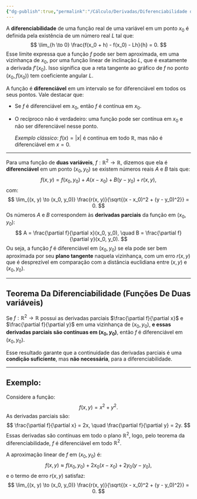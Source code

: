 ```yaml
---
{"dg-publish":true,"permalink":"/Cálculo/Derivadas/Diferenciabilidade de uma  Função/","dgPassFrontmatter":true,"created":"2025-04-30T08:19:10.233-03:00"}
---
```



A **diferenciabilidade** de uma função real de uma variável em um ponto $x_0$ é definida pela existência de um número real $L$ tal que:
$$
\lim_{h \to 0} \frac{f(x_0 + h) - f(x_0) - Lh}{h} = 0.
$$
Esse limite expressa que a função $f$ pode ser bem aproximada, em uma vizinhança de $x_0$, por uma função linear de inclinação $L$, que é exatamente a derivada $f’(x_0)$. Isso significa que a reta tangente ao gráfico de $f$ no ponto $(x_0, f(x_0))$ tem coeficiente angular $L$.

A função é **diferenciável** em um intervalo se for diferenciável em todos os seus pontos. Vale destacar que:

- Se $f$ é diferenciável em $x_0$, então $f$ é contínua em $x_0$.
- O recíproco não é verdadeiro: uma função pode ser contínua em $x_0$ e não ser diferenciável nesse ponto.

    _Exemplo clássico_: $f(x) = |x|$ é contínua em todo $\mathbb{R}$, mas não é diferenciável em $x = 0$.

---

Para uma função de **duas variáveis**, $f: \mathbb{R}^2 \to \mathbb{R}$, dizemos que ela é **diferenciável** em um ponto $(x_0, y_0)$ se existem números reais $A$ e $B$ tais que:
$$
f(x, y) = f(x_0, y_0) + A(x - x_0) + B(y - y_0) + r(x, y),
$$
com:
$$
\lim_{(x, y) \to (x_0, y_0)} \frac{r(x, y)}{\sqrt{(x - x_0)^2 + (y - y_0)^2}} = 0.
$$
Os números $A$ e $B$ correspondem às **derivadas parciais** da função em $(x_0, y_0)$:
$$
A = \frac{\partial f}{\partial x}(x_0, y_0), \quad B = \frac{\partial f}{\partial y}(x_0, y_0).
$$
Ou seja, a função $f$ é diferenciável em $(x_0, y_0)$ se ela pode ser bem aproximada por seu **plano tangente** naquela vizinhança, com um erro $r(x, y)$ que é desprezível em comparação com a distância euclidiana entre $(x, y)$ e $(x_0, y_0)$.

---

## **Teorema Da Diferenciabilidade (Funções De Duas variáveis)**

Se $f: \mathbb{R}^2 \to \mathbb{R}$ possui as derivadas parciais $\frac{\partial f}{\partial x}$ e $\frac{\partial f}{\partial y}$ em uma vizinhança de $(x_0, y_0)$, **e essas derivadas parciais são contínuas em $(x_0, y_0)$**, então $f$ é diferenciável em $(x_0, y_0)$.

Esse resultado garante que a continuidade das derivadas parciais é uma **condição suficiente**, mas **não necessária**, para a diferenciabilidade.

---

## **Exemplo:**

Considere a função:
$$
f(x, y) = x^2 + y^2.
$$
As derivadas parciais são:
$$
\frac{\partial f}{\partial x} = 2x, \quad \frac{\partial f}{\partial y} = 2y.
$$
Essas derivadas são contínuas em todo o plano $\mathbb{R}^2$, logo, pelo teorema da diferenciabilidade, $f$ é diferenciável em todo $\mathbb{R}^2$.

A aproximação linear de $f$ em $(x_0, y_0)$ é:
$$
f(x, y) \approx f(x_0, y_0) + 2x_0(x - x_0) + 2y_0(y - y_0),
$$
e o termo de erro $r(x, y)$ satisfaz:
$$
\lim_{(x, y) \to (x_0, y_0)} \frac{r(x, y)}{\sqrt{(x - x_0)^2 + (y - y_0)^2}} = 0.
$$